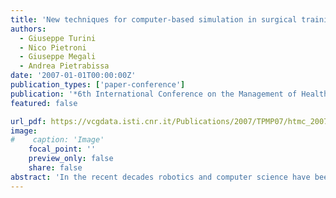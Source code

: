 ```yaml
---
title: 'New techniques for computer-based simulation in surgical training'
authors:
  - Giuseppe Turini
  - Nico Pietroni
  - Giuseppe Megali
  - Andrea Pietrabissa
date: '2007-01-01T00:00:00Z'
publication_types: ['paper-conference']
publication: '*6th International Conference on the Management of Healthcare & Medical Technology HTCM 2007*'
featured: false

url_pdf: https://vcgdata.isti.cnr.it/Publications/2007/TPMP07/htmc_2007_paper_turini_pietroni.pdf
image:
#    caption: 'Image'
    focal_point: ''
    preview_only: false
    share: false
abstract: 'In the recent decades robotics and computer science have been  gaining more and more relevance in all aspects of our lives. In surgery, for  example, they gave birth to procedures, impossible to perform otherwise, like  the tele-surgery or the nano-surgery. On this regard, these applied sciences  already play an important role in assisting the surgeon both in the operative  room and, as a support, in the education of young surgeons, but much work has  still to be done.  In fact in these last years we have seen an extreme change in the traditional  training in surgery and the computer-based simulation is one of the main reason  of this shift. The spread of Minimally Invasive Surgery (MIS) has brought  major improvements in the quality of healthcare, but it has also increased the  complexity of the surgical procedures requiring advanced and highly  specialized training systems. Moreover these training procedures need to be  reiterated during the operational life of surgeons. Therefore, considering the  limited availability of cadavers and the public concern with the non-ethical  treatment of animals, the traditional approaches to surgical training are  drastically limited encouraging the use of surgical simulators based on virtual  environments.  Healthcare industries and the scientific community in medicine agree  indicating the disruptive potential of the application of Virtual Reality (VR) to  the training in the medical field. Therefore the next step is the development of  surgical simulators with an high level of realism in order to practice complex  procedures in a safe environment. Moreover it is decisive that this evolution is  done integrating advanced medical imaging and processing, allowing surgeons  to practice simulated interventions on patient specific dataset.  The increasing importance of MIS techniques will cause a drastic change in  pre-operation planning and basic surgical training. In fact, the features of this  kind of surgical approach (the workspace limitation, the 2D vision through a  laparoscopic camera and the indirect physical interaction with the patient body)  make it possible to use a surgical simulator to train, plan or simulate an  intervention, reproducing the visual and tactile feedback of the real surgical  procedure on a real patient.  This paper presents some research and applicative results on Computer  Assisted Surgery (CAS) achieved in the framework of EndoCAS, a newly  founded Center of Excellence in Pisa. The research has involved: the  development of segmentation algorithms for volumetric datasets, the simulation  of bone drilling procedures, the modeling of deformable object cuts and  deformations and the simulation of rope interactions during a suture procedure  in MIS. All these projects were been developed using a new open source library  to support the implementation of techniques for simulating deformable objects.  Our purpose is to enhance the surgical training with new improved  techniques applied both to the medical imaging and to the computer-based  simulation in order to carry the surgical training to a next level of realism.'
---
```

